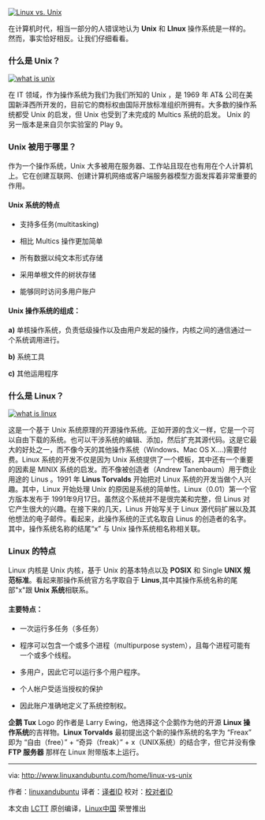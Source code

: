 ﻿
 [![Linux vs. Unix](http://www.linuxandubuntu.com/uploads/2/1/1/5/21152474/unix-vs-linux_orig.jpg)][1] 

 在计算机时代，相当一部分的人错误地认为 **Unix** 和 **LInux** 操作系统是一样的。然而，事实恰好相反。让我们仔细看看。
 
### 什么是 Unix？
 
 [![what is unix](http://www.linuxandubuntu.com/uploads/2/1/1/5/21152474/unix_orig.png)][2] 

  在 IT 领域，作为操作系统为我们为我们所知的 Unix ，是 1969 年 AT& 公司在美国新泽西所开发的，目前它的商标权由国际开放标准组织所拥有。大多数的操作系统都受 Unix 的启发，但 Unix 也受到了未完成的 Multics 系统的启发。 Unix 的另一版本是来自贝尔实验室的 Play 9。

### Unix 被用于哪里？  

作为一个操作系统，Unix 大多被用在服务器、工作站且现在也有用在个人计算机上。它在创建互联网、创建计算机网络或客户端服务器模型方面发挥着非常重要的作用。

####  Unix 系统的特点

*	支持多任务(multitasking)

*	相比 Multics 操作更加简单

*	所有数据以纯文本形式存储

*	采用单根文件的树状存储

*	能够同时访问多用户账户

#### Unix 操作系统的组成：

**a)** 单核操作系统，负责低级操作以及由用户发起的操作，内核之间的通信通过一个系统调用进行。

**b)** 系统工具

**c)** 其他运用程序

### 什么是 Linux？

 [![what is linux](http://www.linuxandubuntu.com/uploads/2/1/1/5/21152474/linux_orig.png)][4] 

这是一个基于 Unix 系统原理的开源操作系统。正如开源的含义一样，它是一个可以自由下载的系统。也可以干涉系统的编辑、添加，然后扩充其源代码。这是它最大的好处之一，而不像今天的其他操作系统（Windows、Mac OS X....)需要付费。Linux 系统的开发不仅是因为 Unix 系统提供了一个模板，其中还有一个重要的因素是 MINIX 系统的启发。而不像被创造者（Andrew Tanenbaum）用于商业用途的 Linus 。1991 年 **Linus Torvalds** 开始把对 Linux 系统的开发当做个人兴趣。其中，Linux 开始处理 Unix 的原因是系统的简单性。Linux（0.01）第一个官方版本发布于 1991年9月17日。虽然这个系统并不是很完美和完整，但 Linus 对它产生很大的兴趣。在接下来的几天，Linus 开始写关于 Linux 源代码扩展以及其他想法的电子邮件。看起来，此操作系统的正式名取自 Linus 的创造者的名字。其中，操作系统名称的结尾“x” 与 Unix 操作系统相名称相关联。

### Linux 的特点

Linux 内核是 Unix 内核，基于 Unix 的基本特点以及 **POSIX** 和 Single **UNIX 规范标准**。看起来那操作系统官方名字取自于 **Linus**,其中其操作系统名称的尾部"x"跟 **Unix 系统**相联系。 

#### 主要特点：

*	一次运行多任务（多任务）

*	程序可以包含一个或多个进程（multipurpose system），且每个进程可能有一个或多个线程。

*	多用户，因此它可以运行多个用户程序。

*	个人帐户受适当授权的保护

*	因此账户准确地定义了系统控制权。

**企鹅 Tux** Logo 的作者是 Larry Ewing，他选择这个企鹅作为他的开源 **Linux 操作系统**的吉祥物。**Linux Torvalds** 最初提出这个新的操作系统的名字为 “Freax” 即为 “自由（free）” + “奇异（freak）” + x（UNIX系统）的结合字，但它并没有像 **FTP 服务器** 那样在 Linux 附带版本上运行。 


--------------------------------------------------------------------------------

via: http://www.linuxandubuntu.com/home/linux-vs-unix

作者：[linuxandubuntu][a]
译者：[译者ID](https://github.com/HardworkFish)
校对：[校对者ID](https://github.com/校对者ID)

本文由 [LCTT](https://github.com/LCTT/TranslateProject) 原创编译，[Linux中国](https://linux.cn/) 荣誉推出

[a]:http://www.linuxandubuntu.com
[1]:http://www.linuxandubuntu.com/home/linux-vs-unix
[2]:http://www.linuxandubuntu.com/uploads/2/1/1/5/21152474/unix_orig.png
[3]:http://www.unix.org/what_is_unix.html
[4]:http://www.linuxandubuntu.com/uploads/2/1/1/5/21152474/linux_orig.png
[5]:https://www.linux.com
